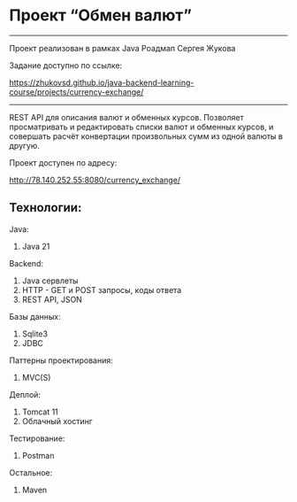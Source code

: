 # Проект “Обмен валют” 
____
Проект реализован в рамках Java Роадмап Сергея Жукова

Задание доступно по ссылке: 

https://zhukovsd.github.io/java-backend-learning-course/projects/currency-exchange/
____
REST API для описания валют и обменных курсов. 
Позволяет просматривать и редактировать списки валют и обменных курсов, и совершать расчёт конвертации произвольных сумм из одной валюты в другую.

Проект доступен по адресу:

http://78.140.252.55:8080/currency_exchange/

## Технологии:

Java:
1. Java 21

Backend:
1. Java сервлеты
2. HTTP - GET и POST запросы, коды ответа
3. REST API, JSON

Базы данных: 
1. Sqlite3 
2. JDBC

Паттерны проектирования:
1. MVC(S)

Деплой:
1. Tomcat 11
2. Облачный хостинг

Тестирование:
1. Postman

Остальное:
1. Maven


